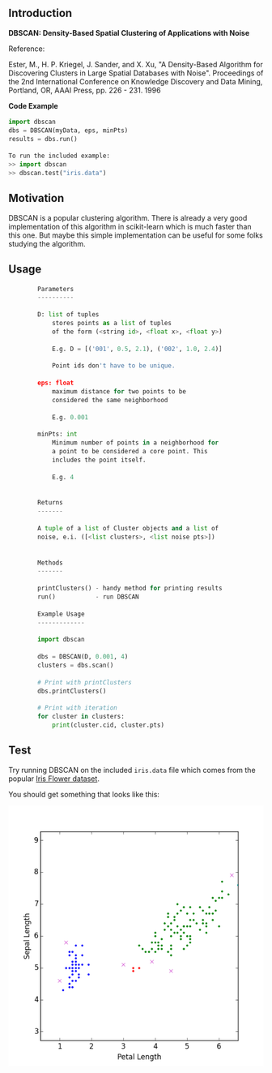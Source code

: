 ## Introduction

**DBSCAN: Density-Based Spatial Clustering of Applications with Noise**

Reference:

Ester, M., H. P. Kriegel, J. Sander, and X. Xu, "A
Density-Based Algorithm for Discovering Clusters
in Large Spatial Databases with Noise". Proceedings
of the 2nd International Conference on Knowledge
Discovery and Data Mining, Portland, OR, AAAI
Press, pp. 226 - 231. 1996

**Code Example**

```python
import dbscan
dbs = DBSCAN(myData, eps, minPts)
results = dbs.run()

To run the included example:
>> import dbscan
>> dbscan.test("iris.data")
```

## Motivation

DBSCAN is a popular clustering algorithm. There is already a very
good implementation of this algorithm in scikit-learn which is much
faster than this one. But maybe this simple implementation can be
useful for some folks studying the algorithm.

## Usage

```python
        Parameters
        ----------

        D: list of tuples
            stores points as a list of tuples
            of the form (<string id>, <float x>, <float y>)

            E.g. D = [('001', 0.5, 2.1), ('002', 1.0, 2.4)]

            Point ids don't have to be unique.

        eps: float
            maximum distance for two points to be
            considered the same neighborhood

            E.g. 0.001

        minPts: int
            Minimum number of points in a neighborhood for
            a point to be considered a core point. This
            includes the point itself.

            E.g. 4


        Returns
        -------

        A tuple of a list of Cluster objects and a list of
        noise, e.i. ([<list clusters>, <list noise pts>])


        Methods
        -------

        printClusters() - handy method for printing results
        run()           - run DBSCAN

        Example Usage
        -------------

        import dbscan

        dbs = DBSCAN(D, 0.001, 4)
        clusters = dbs.scan()

        # Print with printClusters
        dbs.printClusters()

        # Print with iteration
        for cluster in clusters:
            print(cluster.cid, cluster.pts)
```

## Test

Try running DBSCAN on the included `iris.data` file
which comes from the popular [Iris Flower dataset](https://en.wikipedia.org/wiki/Iris_flower_data_set).

You should get something that looks like this:

![Iris flower dbscan clusters](figure_1.png "Iris flower dbscan clusters")
